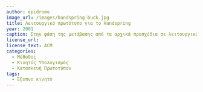 ```yaml
---
author: epidrome
image_url: /images/handspring-buck.jpg
title: Λειτουργικό πρωτότυπο για το Handspring 
year: 2001 
caption: Στην φάση της μετάβασης από τα αρχικά προσχέδια σε λειτουργικά πρωτότυπα υπάρχει πολύ μεγάλη ασάφεια αναφορικά με το λογισμικό και υλικό ειδικά στις περιπτώσεις που έχουμε νέες συσκευές, όπως ένα έξυπνο κινητό ή άλλες συσκευές διάχυτου υπολογισμού. Το πρωτότυπο υψηλής πιστότητας τύπου Buck γερυφώνει αυτήν την μετάβαση με την δημιουργική επαναχρησιμοποίηση υλικού και λογισμικού που ήδη υπάρχει, ακόμη και αν αυτά δεν θα είναι ίδια στο τελικό προϊόν, αρκεί να είναι αντιπροσωπευτικά της διάδρασης. 
license_url: 
license_text: ACM
categories:
  - Μέθοδος
  - Κινητός Υπολογισμός
  - Κατασκευή Πρωτοτύπου
tags:
  - Έξυπνο κινητό 
---
```

